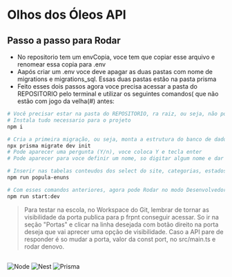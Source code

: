 # Olhos dos Óleos API
## Passo a passo para Rodar
- No repositorio tem um envCopia, voce tem que copiar esse arquivo e renomear essa copia para .env
- Aapós criar um .env voce deve apagar as duas pastas com nome de migrations e migrations_sql. Essas duas pastas estão na pasta prisma
- Feito esses dois passos agora voce precisa acessar a pasta do REPOSITORIO pelo terminal e utilizar os seguintes comandos( que não estão com jogo da velha(#) antes:

``` bash
# Você precisar estar na pasta do REPOSITORIO, ra raiz, ou seja, não pode estar dentro de nenhuma pasta dentro do repositorio
# Instala tudo necessario para o projeto
npm i
```
``` bash
# Cria a primeira migração, ou seja, monta a estrutura do banco de dados e inicia o prisma para poder manipular esse banco 
npx prisma migrate dev init
# Pode aparecer uma pergunta (Y/n), voce coloca Y e tecla enter
# Pode aparecer para voce definir um nome, so digitar algum nome e dar enter
```
``` bash
# Inserir nas tabelas conteudos dos select do site, categorias, estados, ...
npm run popula-enuns
```
``` bash
# Com esses comandos anteriores, agora pode Rodar no modo Desenvolvedor
npm run start:dev
```
> Para testar na escola, no Workspace do Git, lembrar de tornar as visibilidade da porta publica para p frpnt conseguir acessar. So ir na seção "Portas" e clicar na linha desejada com botão direito na porta deseja que vai aprecer uma opção de visibilidade.
> Caso a API pare de responder é so mudar a porta, valor da const port, no src/main.ts e rodar denovo.
##
![Node](https://img.shields.io/badge/Node%20Js-white?style=for-the-badge&logo=nodedotjs&logoColor=5FA04E)
![Nest](https://img.shields.io/badge/Nest%20Js-white?style=for-the-badge&logo=nestjs&logoColor=E0234E)
![Prisma](https://img.shields.io/badge/Prisma-white?style=for-the-badge&logo=prisma&logoColor=2D3748)
